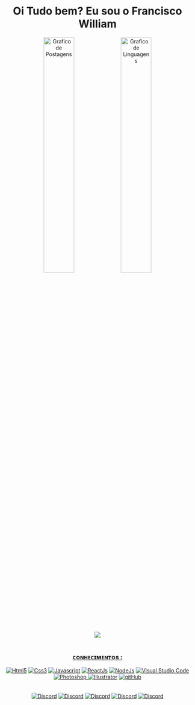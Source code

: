 <div>
  <h1 align="center">Oi Tudo bem? Eu sou o Francisco William </h1>
  <div align="center">
  <img width="40%"  valign="middle" src="https://github-readme-stats.vercel.app/api?username=fwoliveira&show_icons=true&custom_title=&title_color=DC143C&bg_color=00000000&text_color=696969&count_private=true&icon_color=DC143C&border_color=DC143C" alt="Grafico de Postagens"/>
    <img width="40%"  valign="middle" src="https://github-readme-stats.vercel.app/api/top-langs/?username=fwoliveira&layout=compact&title_color=696969&bg_color=00000000&text_color=696969&count_private=true&icon_color=00FFFF&border_color=DC143C&show_icons=true&custom_title=Linguagens mais desenvolvidas" alt="Grafico de Linguagens"/>
     <br/>
     <br/>

<div align="center"><img src="https://discord.c99.nl/widget/theme-4/908158924258152478.png"/> <a href="https://discord.gg/exX6rNenXq" ></div>
   <br/>
    
<h3 align="center">ᴄᴏɴʜᴇᴄɪᴍᴇɴᴛᴏs :</h3>
 <div align="center" >
    <a align="center" href="https://pt.wikipedia.org/wiki/HTML5"> <img alt="Html5" src="https://img.icons8.com/ios/40/000000/E65100/html.png"/></a>
    <a href="https://pt.wikipedia.org/wiki/CSS3"> <img alt="Css3" src="https://img.icons8.com/ios/40/000000/0277BD/css.png"/></a>
    <a href="https://pt.wikipedia.org/wiki/JavaScript"> <img alt="Javascript" src="https://img.icons8.com/ios/40/000000/F1C40F/javascript--v1.png"/></a>
    <a href="https://pt.wikipedia.org/wiki/React_(JavaScript)"> <img alt="ReactJs" src="https://img.icons8.com/ios/40/000000/00D7FE/react-native--v1.png"/></a>
    <a href="https://pt.wikipedia.org/wiki/Node.js"> <img alt="NodeJs" src="https://img.icons8.com/small/40/000000/539e43/nodejs.png"/></a>
    <a href="https://pt.wikipedia.org/wiki/Visual_Studio_Code"> <img alt="Visual Studio Code" src="https://img.icons8.com/fluency/40/000000/visual-studio-code-2019.png"/></a>
    <a href="https://pt.wikipedia.org/wiki/Adobe_Photoshop"> <img alt="Photoshop" src="https://img.icons8.com/ios/40/000000/1c9cff/adobe-photoshop--v1.png"/>   
    <a href="https://pt.wikipedia.org/wiki/Adobe_Illustrator"> <img alt="Illustrator" src="https://img.icons8.com/ios/40/000000/fe9900/adobe-illustrator--v1.png"/></a>
    <a href="https://pt.wikipedia.org/wiki/GitHub"> <img alt="gitHub" src="https://img.icons8.com/ios/40/000000/f05133/git.png"/></a>
 </div> 
   <br/>
    <br/>
 <div align="center">   
<a href="discord.com/channels/fwoliveira#5710"> <img alt="Discord" src="https://img.shields.io/badge/Discord-%237289DA.svg?style=for-the-badge&logo=discord&logoColor=white"/></a>
<a href="https://www.instagram.com/william_llima0/"> <img alt="Discord" src="https://img.shields.io/badge/Instagram-E4405F?style=for-the-badge&logo=instagram&logoColor=white"/></a>
   <a href="https://www.linkedin.com/in/francisco-william-oliveira-2253a7238/"> <img alt="Discord" src="https://img.shields.io/badge/LinkedIn-0077B5?style=for-the-badge&logo=linkedin&logoColor=white"/></a>
   <a href="mailto:fwoliveira044@gmail.com"> <img alt="Discord" src="https://img.shields.io/badge/-Gmail-%23333?style=for-the-badge&logo=gmail&logoColor=white"/></a>
     <a href="https://twitter.com/fwoliveiraa"> <img alt="Discord" src="https://img.shields.io/badge/Twitter-1DA1F2?style=for-the-badge&logo=twitter&logoColor=white"/></a>

 </div>  
   
 
<!-- Edição de Perfil FIM -->


